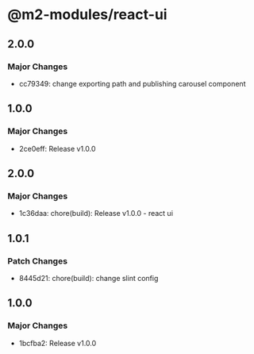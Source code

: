 # @m2-modules/react-ui

## 2.0.0

### Major Changes

- cc79349: change exporting path and publishing carousel component

## 1.0.0

### Major Changes

- 2ce0eff: Release v1.0.0

## 2.0.0

### Major Changes

- 1c36daa: chore(build): Release v1.0.0 - react ui

## 1.0.1

### Patch Changes

- 8445d21: chore(build): change slint config

## 1.0.0

### Major Changes

- 1bcfba2: Release v1.0.0
